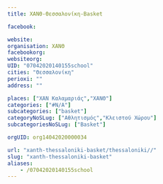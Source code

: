 ```yaml
---
title: ΧΑΝΘ-Θεσσαλονίκη-Basket

facebook:

website:
organisation: ΧΑΝΘ
facebookorg:
websiteorg:
UID: "07042020140155school"
cities: "Θεσσαλονίκη"
perioxi: ""
address: ""

places: ["ΧΑΝ Καλαμαριάς","ΧΑΝΘ"]
categories: ["#N/A"]
subcategories: ["basket"]
categoryNoSLug: ["Αθλητισμός","Κλειστού Χώρου"]
subcategoriesNoSLug: ["Basket"]

orgUID: org14042020000034

url: "xanth-thessaloniki-basket/thessaloniki//"
slug: "xanth-thessaloniki-basket"
aliases:
    - /07042020140155school
---
```





